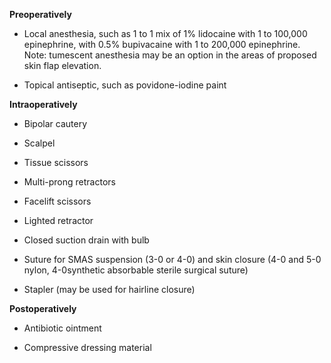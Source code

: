 **Preoperatively**

- Local anesthesia, such as 1 to 1 mix of 1% lidocaine with 1 to 100,000 epinephrine, with 0.5% bupivacaine with 1 to 200,000 epinephrine. Note: tumescent anesthesia may be an option in the areas of proposed skin flap elevation.

- Topical antiseptic, such as povidone-iodine paint

**Intraoperatively**

- Bipolar cautery

- Scalpel

- Tissue scissors

- Multi-prong retractors

- Facelift scissors

- Lighted retractor

- Closed suction drain with bulb

- Suture for SMAS suspension (3-0 or 4-0) and skin closure (4-0 and 5-0 nylon, 4-0synthetic absorbable sterile surgical suture)

- Stapler (may be used for hairline closure)

**Postoperatively**

- Antibiotic ointment

- Compressive dressing material